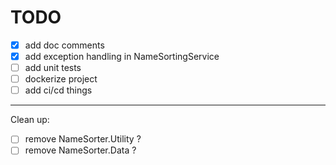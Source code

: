 # TODO
-[x] add doc comments
-[x] add exception handling in NameSortingService
-[ ] add unit tests
-[ ] dockerize project
-[ ] add ci/cd things

---

Clean up:
-[ ] remove NameSorter.Utility ?
-[ ] remove NameSorter.Data ?